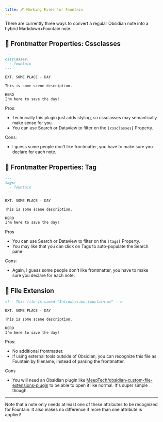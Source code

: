 ```yaml
---
title: 🖋️ Marking Files for Fountain
---
```


There are currently three ways to convert a regular Obsidian note into a hybrid Markdown+Fountain note.

## 🎨 Frontmatter Properties: Cssclasses

```md
---
cssclasses:
  - fountain
---

EXT. SOME PLACE - DAY

This is some scene description.

HERO
I'm here to save the day!
```

Pros:

- Technically this plugin just adds styling, so cssclasses may semantically make sense for you.
- You can use Search or Dataview to filter on the `[cssclasses]` Property.

Cons:

- I guess some people don't like frontmatter, you have to make sure you declare for each note.

## 🔖 Frontmatter Properties: Tag

```md
---
tags:
  - fountain
---

EXT. SOME PLACE - DAY

This is some scene description.

HERO
I'm here to save the day!
```

Pros

- You can use Search or Dataview to filter on the `[tags]` Property.
- You may like that you can click on Tags to auto-populate the Search pane

Cons:

- Again, I guess some people don't like frontmatter, you have to make sure you declare for each note.

## 📄 File Extension

```md
<!-- This file is named "Introduction.fountain.md" -->

EXT. SOME PLACE - DAY

This is some scene description.

HERO
I'm here to save the day!
```

Pros:

- No additional frontmatter.
- If using external tools outside of Obsidian, you can recognize this file as Fountain by filename, instead of parsing the frontmatter.

Cons

- You will need an Obsidian plugin like [MeepTech/obsidian-custom-file-extensions-plugin](https://github.com/MeepTech/obsidian-custom-file-extensions-plugin) to be able to open it like normal. It's super simple though.

---

Note that a note only needs at least one of these attributes to be recognized for Fountain. It also makes no difference if more than one attribute is applied!

